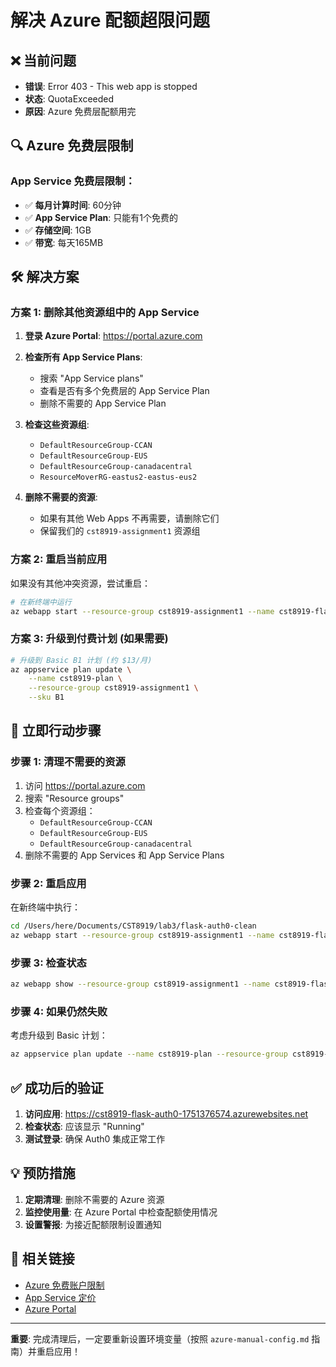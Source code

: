 # 解决 Azure 配额超限问题

## ❌ **当前问题**
- **错误**: Error 403 - This web app is stopped
- **状态**: QuotaExceeded 
- **原因**: Azure 免费层配额用完

## 🔍 **Azure 免费层限制**

### **App Service 免费层限制：**
- ✅ **每月计算时间**: 60分钟
- ✅ **App Service Plan**: 只能有1个免费的
- ✅ **存储空间**: 1GB
- ✅ **带宽**: 每天165MB

## 🛠️ **解决方案**

### **方案 1: 删除其他资源组中的 App Service**

1. **登录 Azure Portal**: https://portal.azure.com

2. **检查所有 App Service Plans**:
   - 搜索 "App Service plans"
   - 查看是否有多个免费层的 App Service Plan
   - 删除不需要的 App Service Plan

3. **检查这些资源组**:
   - `DefaultResourceGroup-CCAN`
   - `DefaultResourceGroup-EUS` 
   - `DefaultResourceGroup-canadacentral`
   - `ResourceMoverRG-eastus2-eastus-eus2`

4. **删除不需要的资源**:
   - 如果有其他 Web Apps 不再需要，请删除它们
   - 保留我们的 `cst8919-assignment1` 资源组

### **方案 2: 重启当前应用** 

如果没有其他冲突资源，尝试重启：

```bash
# 在新终端中运行
az webapp start --resource-group cst8919-assignment1 --name cst8919-flask-auth0-1751376574
```

### **方案 3: 升级到付费计划** (如果需要)

```bash
# 升级到 Basic B1 计划 (约 $13/月)
az appservice plan update \
    --name cst8919-plan \
    --resource-group cst8919-assignment1 \
    --sku B1
```

## 🚨 **立即行动步骤**

### **步骤 1: 清理不需要的资源**
1. 访问 https://portal.azure.com
2. 搜索 "Resource groups"
3. 检查每个资源组：
   - `DefaultResourceGroup-CCAN`
   - `DefaultResourceGroup-EUS`
   - `DefaultResourceGroup-canadacentral`
4. 删除不需要的 App Services 和 App Service Plans

### **步骤 2: 重启应用**
在新终端中执行：
```bash
cd /Users/here/Documents/CST8919/lab3/flask-auth0-clean
az webapp start --resource-group cst8919-assignment1 --name cst8919-flask-auth0-1751376574
```

### **步骤 3: 检查状态**
```bash
az webapp show --resource-group cst8919-assignment1 --name cst8919-flask-auth0-1751376574 --query "state" --output tsv
```

### **步骤 4: 如果仍然失败**
考虑升级到 Basic 计划：
```bash
az appservice plan update --name cst8919-plan --resource-group cst8919-assignment1 --sku B1
```

## ✅ **成功后的验证**

1. **访问应用**: https://cst8919-flask-auth0-1751376574.azurewebsites.net
2. **检查状态**: 应该显示 "Running"
3. **测试登录**: 确保 Auth0 集成正常工作

## 💡 **预防措施**

1. **定期清理**: 删除不需要的 Azure 资源
2. **监控使用量**: 在 Azure Portal 中检查配额使用情况
3. **设置警报**: 为接近配额限制设置通知

## 🔗 **相关链接**

- [Azure 免费账户限制](https://azure.microsoft.com/en-us/pricing/free-services/)
- [App Service 定价](https://azure.microsoft.com/en-us/pricing/details/app-service/windows/)
- [Azure Portal](https://portal.azure.com)

---

**重要**: 完成清理后，一定要重新设置环境变量（按照 `azure-manual-config.md` 指南）并重启应用！ 